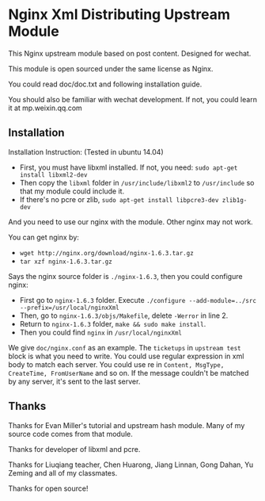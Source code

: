 Nginx Xml Distributing Upstream Module
=========================

This Nginx upstream module based on post content. Designed for wechat.  

This module is open sourced under the same license as Nginx.  

You could read doc/doc.txt and following installation guide.

You should also be familiar with wechat development. If not, you could learn it at mp.weixin.qq.com

Installation
---------------------------
Installation Instruction: (Tested in ubuntu 14.04)
* First, you must have libxml installed. If not, you need:
`sudo apt-get install libxml2-dev`
* Then copy the `libxml` folder in `/usr/include/libxml2` to `/usr/include` so that my module could include it.
* If there's no pcre or zlib, `sudo apt-get install libpcre3-dev zlib1g-dev`

And you need to use our nginx with the module. Other nginx may not work.

You can get nginx by:
* `wget http://nginx.org/download/nginx-1.6.3.tar.gz`
* `tar xzf nginx-1.6.3.tar.gz`

Says the nginx source folder is `./nginx-1.6.3`, then you could configure nginx:
* First go to `nginx-1.6.3` folder. Execute `./configure --add-module=../src --prefix=/usr/local/nginxXml`
* Then, go to `nginx-1.6.3/objs/Makefile`, delete `-Werror` in line 2.
* Return to `nginx-1.6.3` folder, `make && sudo make install`.
* Then you could find `nginx` in `/usr/local/nginxXml`

We give `doc/nginx.conf` as an example. The `ticketups` in `upstream test` block is what you need to write.
You could use regular expression in xml body to match each server. You could use re in `Content, MsgType, CreateTime, FromUserName` and so on. If the message couldn't be matched by any server, it's sent to the last server.


Thanks
-----------------------------------------------
Thanks for Evan Miller's tutorial and upstream hash module. Many of my source code comes from that module.


Thanks for developer of libxml and pcre.

Thanks for Liuqiang teacher, Chen Huarong, Jiang Linnan, Gong Dahan, Yu Zeming and all of my classmates.

Thanks for open source!
